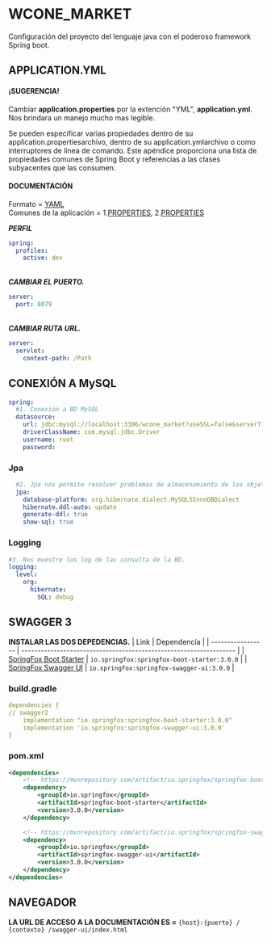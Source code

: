 # WCONE_MARKET

Configuración del proyecto del lenguaje java con el poderoso framework Spring boot.




## APPLICATION.YML
#### ¡SUGERENCIA!

Cambiar **application.properties** por la extención "YML", **application.yml**. Nos brindara un manejo mucho mas legible.

Se pueden especificar varias propiedades dentro de su application.propertiesarchivo, dentro de su application.ymlarchivo o como interruptores de línea de comando. Este apéndice proporciona una lista de propiedades comunes de Spring Boot y referencias a las clases subyacentes que las consumen.

#### DOCUMENTACIÓN
Formato = [YAML](https://www.baeldung.com/spring-boot-yaml-vs-properties)\
Comunes de la aplicación = 
1.[PROPERTIES](https://docs.spring.io/spring-boot/docs/current/reference/html/application-properties.html),
2.[PROPERTIES](https://docs.spring.io/spring-boot/docs/1.1.6.RELEASE/reference/html/common-application-properties.html)

***PERFIL***
```application.yml
spring:
  profiles:
    active: dev
```
\
***CAMBIAR EL PUERTO.***
```application.yml
server:
  port: 8079
```
\
***CAMBIAR RUTA URL.***
```application.yml
server:
  servlet:
    context-path: /Path
```
## CONEXIÓN A MySQL
```application.yml
spring:
  #1. Conexión a BD MySQL
  datasource:
    url: jdbc:mysql://localhost:3306/wcone_market?useSSL=false&serverTimeZone=UTC
    driverClassName: com.mysql.jdbc.Driver
    username: root
    password:

```
### Jpa
```application.yml
  #2. Jpa nos permite resolver problemas de almacenamiento de los objetos en una base de datos relacional
  jpa:
    database-platform: org.hibernate.dialect.MySQL5InnoDBDialect
    hibernate.ddl-auto: update
    generate-ddl: true
    show-sql: true
```
### Logging
```application.yml
#3. Nos muestre los log de las consulta de la BD.
logging:
  level:
    org:
      hibernate:
        SQL: debug
```
## SWAGGER 3

**INSTALAR LAS DOS DEPEDENCIAS.**
| Link             | Dependencía                                                                |
| ----------------- | ------------------------------------------------------------------ |
| [SpringFox Boot Starter](https://mvnrepository.com/artifact/io.springfox/springfox-boot-starter/3.0.0) | `io.springfox:springfox-boot-starter:3.0.0` |
| [SpringFox Swagger UI](https://mvnrepository.com/artifact/io.springfox/springfox-swagger-ui/3.0.0) | `io.springfox:springfox-swagger-ui:3.0.0` |

### build.gradle
```application.yml
dependencies {
// swagger2
	implementation "io.springfox:springfox-boot-starter:3.0.0"
	implementation 'io.springfox:springfox-swagger-ui:3.0.0'
}
```

### pom.xml

```pom.xml
<dependencies>
	<!-- https://mvnrepository.com/artifact/io.springfox/springfox-boot-starter -->
	<dependency>
	    <groupId>io.springfox</groupId>
	    <artifactId>springfox-boot-starter</artifactId>
	    <version>3.0.0</version>
	</dependency>

	<!-- https://mvnrepository.com/artifact/io.springfox/springfox-swagger-ui -->
	<dependency>
	    <groupId>io.springfox</groupId>
	    <artifactId>springfox-swagger-ui</artifactId>
	    <version>3.0.0</version>
	</dependency>
</dependencies>
```

## NAVEGADOR
**LA URL DE ACCESO A LA DOCUMENTACIÓN ES =**
`{host}:{puerto} / {contexto} /swagger-ui/index.html`
